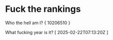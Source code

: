 # Fuck the rankings

Who the hell am I?
{ 10206510 }

What fucking year is it?
[ 2025-02-22T07:13:20Z ]
